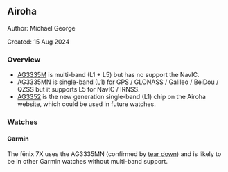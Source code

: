 ## Airoha

Author: Michael George

Created: 15 Aug 2024



### Overview

- [AG3335M](https://www.airoha.com/products/p/A0Dmm0pijWW3MScb) is multi-band (L1 + L5) but has no support the NavIC.
- AG3335MN is single-band (L1) for GPS / GLONASS / Galileo / BeiDou / QZSS but it supports L5 for NavIC / IRNSS.
- [AG3352](https://www.airoha.com/products/p/zy4r082hgNywp1bg) is the new generation single-band (L1) chip on the Airoha website, which could be used in future watches.



### Watches

#### Garmin

The fēnix 7X uses the AG3335MN (confirmed by [tear down](http://www.f-blog.info/garmin-fenix-7x-solar-teardown-non-destructive/)) and is likely to be in other Garmin watches without multi-band support.

